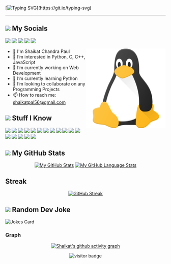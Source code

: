 [![Typing SVG](https://readme-typing-svg.herokuapp.com?font=Helvetica&color=1D0AF6&size=30&center=true&vCenter=true&width=900&lines=Hi+There+!+;WellCome+To+My+Github+Profile+;)](https://git.io/typing-svg)
<hr>

<h2><img src="https://media.giphy.com/media/2Wg89Ea84IMmkxMngo/giphy.gif" height="20"> My Socials</h2> 
<p>
  <a href="mailto:shaikatpal56@gmail.com" target="_blank"><img height="28" src = "https://img.shields.io/badge/email-8B89CC?&style=for-the-badge&logo=protonmail&logoColor=white"></a>
  <a href="https://www.linkedin.com/in/shaikat-paul" target="_blank"> <img height="28" src = "https://img.shields.io/badge/-LinkedIn-0e76a8?style=for-the-badge&logo=Linkedin&logoColor=white"></a>
  <a href="https://twitter.com/pal_shaikat" target="_blank"><img height="28" src = "https://img.shields.io/badge/-Twitter-00acee?style=for-the-badge&logo=Twitter&logoColor=white"></a>
  <a href="#" target="_blank"><img height="30" src = "https://img.shields.io/badge/DEV.TO-%230A0A0A.svg?&style=for-the-badge&logo=dev-dot-to&logoColor=white"></a>
  <a href="#" target="_blank"><img height="28" src = "https://img.shields.io/badge/-Instagram-e95950?style=for-the-badge&logo=Instagram&logoColor=white"></a>
</p>

<img align ="right" src = "linux.png" width="250" height="250">

- 👋 I'm Shaikat Chandra Paul
- 👀 I’m interested in Python, C, C++, JavaScript
- 🔭 I’m currently working on Web Development
- 🌱 I’m currently learning Python
- 👯 I’m looking to collaborate on any Programming Projects
- 📫 How to reach me: shaikatpal56@gmail.com

<h2><img src="https://media.giphy.com/media/VdoIFLsMIlwzfKD520/giphy.gif" height="20"> Stuff I Know</h2> 

<p>
<img src="https://img.shields.io/badge/-HTML5-E34F26?style=flat-square&logo=html5&logoColor=white" height="25"> 
<img src="https://img.shields.io/badge/-CSS3-1572B6?style=flat-square&logo=css3" height="25"> 
<img src="https://img.shields.io/badge/-C-F7DF1E?style=flat-square&logo=C&logoColor=black" height="25"> 
<img src="https://img.shields.io/badge/-C++-00599C?style=flat-square&logo=c" height="25"> 
<img src="https://img.shields.io/badge/-Linux-black?style=flat-square&logo=Linux" height="25"> 
<img src="https://img.shields.io/badge/-Git-black?style=flat-square&logo=git" height="25"> 
<img src="https://img.shields.io/badge/-GitHub-181717?style=flat-square&logo=github" height="25"> 
<img src="https://img.shields.io/badge/-MongoDB-47A248?style=flat-square&logo=mongodb&logoColor=white" height="25"> 
<!-- <img src="https://img.shields.io/badge/-Docker-black?style=flat-square&logo=docker&logoColor=blue" height="25"> -->
<!-- <img src="https://img.shields.io/badge/-Figma-F24E1E?style=flat-square&logo=figma&logoColor=white" height="25"> -->
<img src="https://img.shields.io/badge/-Canva-20c4cb?style=flat-square&logo=canva&logoColor=white" height="25">
<img src="https://img.shields.io/badge/-Illustrator-ff9a00?style=flat-square&logo=adobe-illustrator&logoColor=white" height="25">
<img src="https://img.shields.io/badge/-ReactJS-E34F26?style=flat-square&logo=react&logoColor=white" height="25">
<img src="https://img.shields.io/badge/-JavaScript-410559?style=flat-square&logo=javascript&logoColor=white" height="25">
<img src="https://img.shields.io/badge/-Python-054d85?style=flat-square&logo=python&logoColor=white" height="25">
<img src="https://img.shields.io/badge/-NodeJS-698505?style=flat-square&logo=node.js&logoColor=white" height="25">
<img src="https://img.shields.io/badge/-Bootstrap-121D33?style=flat-square&logo=bootstrap&logoColor=white" height="25">
<img src="https://img.shields.io/badge/-ExpressJS-DA3940?style=flat-square&logo=Express&logoColor=white" height="25">
<img src="https://img.shields.io/badge/-Wordpress-041562?style=flat-square&logo=Wordpress&logoColor=black" height="25">
</p>

<h2><img src="https://media.giphy.com/media/cj87CxfRtrUifF3Ryk/giphy.gif" height="25"> My GitHub Stats</h2>

<div align="center">

[![My GitHub Stats](https://github-readme-stats.vercel.app/api/?username=shaikat17&count_private=true&theme=midnight-purple&show_icons=true)]()
[![My GitHub Language Stats](https://github-readme-stats.vercel.app/api/top-langs/?username=shaikat17&langs_count=7&theme=midnight-purple)]()
  
 </div>
 
 <h2>Streak</h2>
 
 <div align="center">

  [![GitHub Streak](https://github-readme-streak-stats.herokuapp.com/?user=shaikat17&theme=chartreuse-dark)](https://git.io/streak-stats)
  
  </div>

<h2><img src="https://media.tenor.com/images/2c67c79dca6f61769ff19a3d23e7a37f/tenor.gif" height="25"> Random Dev Joke</h2>

![Jokes Card](https://readme-jokes.vercel.app/api?bgColor=%23000&textColor=%23ffff&qColor=%23ffffff&aColor=%23ffffff&borderColor=%23&codeColor=%23ffffff)
 ### Graph

<div align="center">
  
  [![Shaikat's github activity graph](https://activity-graph.herokuapp.com/graph?username=shaikat17&&bg_color=000000&color=00FF00&line=FFFF00&point=00ADFE&area=true)](https://activity-graph.herokuapp.com/graph?username=shaikat17&theme=dracula)

 </div>

<div align="center">
  
![visitor badge](https://visitor-badge.glitch.me/badge?page_id=shaikat17.visitor-badge)
  
</div>
